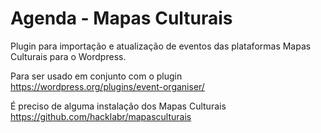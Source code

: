 # Agenda - Mapas Culturais
Plugin para importação e atualização de eventos das plataformas Mapas Culturais para o Wordpress.

Para ser usado em conjunto com o plugin<br />
https://wordpress.org/plugins/event-organiser/

É preciso de alguma instalação dos Mapas Culturais<br />
https://github.com/hacklabr/mapasculturais





